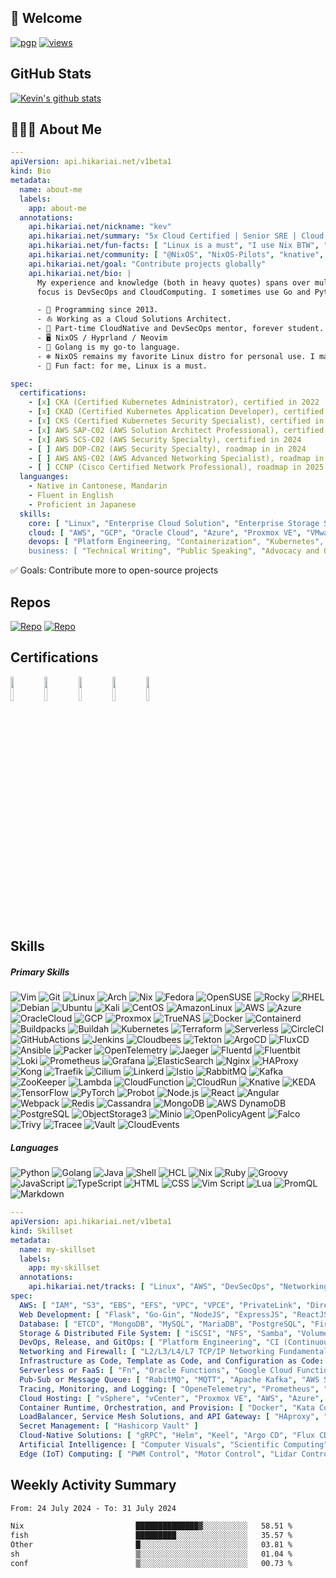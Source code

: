 ## 👋 Welcome

[![pgp](https://img.shields.io/badge/pgp-0x94D6346D64755A07-313131?style=flat&labelColor=545454&color=313131)](https://gist.githubusercontent.com/piyoki/c02f59d6622d9398395fcdd235106b12/raw/cf5ee5319a6f0d9deb4ce9e25913de781fe5a7e4/03F0DA2F40D284FCB33A182A72342911D7967CEB.asc) 
[![views](https://komarev.com/ghpvc/?username=piyoki&style=flat&color=313131&label=views)](https://github.com/piyoki)

## GitHub Stats

<a href="https://github.com/piyoki">
 <img align="center" src="https://github-readme-stats.vercel.app/api?username=piyoki&show_icons=true&bg_color=00000000" alt="Kevin's github stats"/>
</a>

## 👨🏻‍💻 About Me 

```yaml
---
apiVersion: api.hikariai.net/v1beta1
kind: Bio
metadata:
  name: about-me
  labels:
    app: about-me
  annotations:
    api.hikariai.net/nickname: "kev"
    api.hikariai.net/summary: "5x Cloud Certified | Senior SRE | Cloud Solutions Architect | Linux, AWS, DevSecOps, Networking, Cybersecurity, Serverless Computing, Kubernetes"
    api.hikariai.net/fun-facts: [ "Linux is a must", "I use Nix BTW", "Vim Professional" ]
    api.hikariai.net/community: [ "@NixOS", "NixOS-Pilots", "knative", "@cncf", "@kubernetes", "@cilium", "@juicedata", "@techprober", "@vertexbox" ]
    api.hikariai.net/goal: "Contribute projects globally"
    api.hikariai.net/bio: |
      My experience and knowledge (both in heavy quotes) spans over multiple languages, my primary
      focus is DevSecOps and CloudComputing. I sometimes use Go and Python for backend development.

      - 📅 Programming since 2013.
      - ⛵ Working as a Cloud Solutions Architect.
      - 🏫 Part-time CloudNative and DevSecOps mentor, forever student.
      - 🖥️ NixOS / Hyprland / Neovim
      - 👨 Golang is my go-to language.
      - ❄️ NixOS remains my favorite Linux distro for personal use. I manage my own fleet of servers and virtual machines powered by it.
      - 🎲 Fun fact: for me, Linux is a must.

spec:
  certifications:
    - [x] CKA (Certified Kubernetes Administrator), certified in 2022
    - [x] CKAD (Certified Kubernetes Application Developer), certified in 2022
    - [x] CKS (Certified Kubernetes Security Specialist), certified in 2023
    - [x] AWS SAP-C02 (AWS Solution Architect Professional), certified in 2024
    - [x] AWS SCS-C02 (AWS Security Specialty), certified in 2024
    - [ ] AWS DOP-C02 (AWS Security Specialty), roadmap in in 2024
    - [ ] AWS ANS-C02 (AWS Advanced Networking Specialist), roadmap in 2024
    - [ ] CCNP (Cisco Certified Network Professional), roadmap in 2025
  languanges:
    - Native in Cantonese, Mandarin
    - Fluent in English
    - Proficient in Japanese
  skills:
    core: [ "Linux", "Enterprise Cloud Solution", "Enterprise Storage Solution", "Enterprise Integrated Compliance Firewall", "IT Security", "Advanced Networking", "Enterprise SD-WAN Solution" ]
    cloud: [ "AWS", "GCP", "Oracle Cloud", "Azure", "Proxmox VE", "VMware vCenter" ]
    devops: [ "Platform Engineering, "Containerization", "Kubernetes", "CloudNative", "DevSecOps", "GitOps", "Serverless" ]
    business: [ "Technical Writing", "Public Speaking", "Advocacy and Outreach", "Host Events" ]
```

✅ Goals: Contribute more to open-source projects

## Repos

[![Repo](https://custom-icon-badges.herokuapp.com/badge/-Personal%20Repos-black?style=for-the-badge&logoColor=white&logo=repo)](https://github.com/piyoki)
[![Repo](https://custom-icon-badges.herokuapp.com/badge/-Gist%20Repos-black?style=for-the-badge&logoColor=white&logo=repo)](https://gist.github.com/piyoki)

## Certifications

<img src="https://github.com/piyoki/piyoki/assets/31861128/e4716a48-03e9-4f25-968b-5088c7408e6e" border="0" width="10%">
<img src="https://github.com/piyoki/piyoki/assets/31861128/fa15e3cb-0741-4b74-83f7-3627941e1ed3" border="0" width="10%">
<img src="https://github.com/piyoki/piyoki/assets/31861128/77a2d702-4b79-4eb2-92b5-d8ff13274797" border="0" width="10%">
<img src="https://github.com/piyoki/piyoki/assets/31861128/28767e55-3583-4cf5-83bc-5e94b71984f1" border="0" width="10%">
<img src="https://github.com/piyoki/piyoki/assets/31861128/e58fb540-b365-4123-a752-009370fa9994" border="0" width="10%">

## Skills

##### Primary Skills

![Vim](https://img.shields.io/badge/-Vim-000?&logo=Vim&logoColor=green)
![Git](https://img.shields.io/badge/-Git-000?&logo=Git)
![Linux](https://img.shields.io/badge/-Linux-000?&logo=Linux)
![Arch](https://img.shields.io/badge/-Arch-000?&logo=ArchLinux)
![Nix](https://img.shields.io/badge/-Nix-000?&logo=NixOS)
![Fedora](https://img.shields.io/badge/-Fedora-000?&logo=Fedora)
![OpenSUSE](https://img.shields.io/badge/-openSUSE-000?&logo=suse&logoColor=green)
![Rocky](https://img.shields.io/badge/-Rocky-000?&logo=rockylinux)
![RHEL](https://img.shields.io/badge/-RHEL-000?&logo=RedHat&logoColor=red)
![Debian](https://img.shields.io/badge/-Debian-000?&logo=Debian&logoColor=red)
![Ubuntu](https://img.shields.io/badge/-Ubuntu-000?&logo=Ubuntu)
![Kali](https://img.shields.io/badge/-Kali-000?&logo=kalilinux)
![CentOS](https://img.shields.io/badge/-CentOS-000?&logo=CentOS&logoColor=green)
![AmazonLinux](https://img.shields.io/badge/-AmazonLinux-000?&logo=AmazonEC2)
![AWS](https://img.shields.io/badge/-AWS-000?&logo=Amazon-AWS&logoColor=F90)
![Azure](https://img.shields.io/badge/-Azure-000?&logo=Microsoft-Azure&logoColor=blue)
![OracleCloud](https://img.shields.io/badge/-OracleCloud-000?&logo=Oracle&logoColor=orange)
![GCP](https://img.shields.io/badge/-GCP-000?&logo=GoogleCloud)
![Proxmox](https://img.shields.io/badge/-Proxmox-000?&logo=Proxmox)
![TrueNAS](https://img.shields.io/badge/-TrueNAS-000?&logo=TrueNAS)
![Docker](https://img.shields.io/badge/-Docker-000?&logo=Docker)
![Containerd](https://img.shields.io/badge/-Containerd-000?&logo=Containerd)
![Buildpacks](https://custom-icon-badges.herokuapp.com/badge/-Buildpacks-000?&logo=buildpacks)
![Buildah](https://custom-icon-badges.herokuapp.com/badge/-Buildah-000?&logo=buildah)
![Kubernetes](https://img.shields.io/badge/-Kubernetes-000?&logo=Kubernetes)
![Terraform](https://img.shields.io/badge/-Terraform-000?&logo=Terraform&logoColor=blueviolet)
![Serverless](https://img.shields.io/badge/-Serverless-000?&logo=Serverless)
![CircleCI](https://img.shields.io/badge/-Circle%20CI-000?&logo=CircleCI)
![GitHubActions](https://img.shields.io/badge/-GitHubActions-000?&logo=GitHubActions)
![Jenkins](https://custom-icon-badges.herokuapp.com/badge/-Jenkins-000?&logo=Jenkins)
![Cloudbees](https://img.shields.io/badge/-Cloudbees-000?&logo=Cloudbees)
![Tekton](https://img.shields.io/badge/-Tekton-000?&logo=Tekton)
![ArgoCD](https://img.shields.io/badge/-ArgoCD-000?&logo=Argo)
![FluxCD](https://custom-icon-badges.herokuapp.com/badge/-FluxCD-000?&logo=fluxcd)
![Ansible](https://img.shields.io/badge/-Ansible-000?&logo=Ansible&logoColor=red)
![Packer](https://img.shields.io/badge/-Packer-000?&logo=Packer)
![OpenTelemetry](https://custom-icon-badges.herokuapp.com/badge/-OpenTelemetry-000?&logo=OpenTelemetry&logoColor=blue)
![Jaeger](https://custom-icon-badges.herokuapp.com/badge/-Jaeger-000?&logo=Jaeger)
![Fluentd](https://custom-icon-badges.herokuapp.com/badge/-Fluentd-000?&logo=Fluentd)
![Fluentbit](https://custom-icon-badges.herokuapp.com/badge/-Fluentbit-000?&logo=Fluentbit)
![Loki](https://custom-icon-badges.herokuapp.com/badge/-Loki-000?&logo=loki)
![Prometheus](https://img.shields.io/badge/-Prometheus-000?&logo=Prometheus)
![Grafana](https://img.shields.io/badge/-Grafana-000?&logo=Grafana)
![ElasticSearch](https://img.shields.io/badge/-ElasticSearch-000?&logo=ElasticSearch&logoColor=lightpink)
![Nginx](https://img.shields.io/badge/-Nginx-000?&logo=Nginx&logoColor=009900)
![HAProxy](https://custom-icon-badges.herokuapp.com/badge/-HAProxy-000?&logo=haproxy)
![Kong](https://img.shields.io/badge/-Kong-000?&logo=Kong&logoColor=lightgreen)
![Traefik](https://img.shields.io/badge/-Traefik-000?&logo=TraefikProxy)
![Cilium](https://img.shields.io/badge/-Cilium-000?&logo=Cilium)
![Linkerd](https://custom-icon-badges.herokuapp.com/badge/-Linkerd-000?&logo=Linkerd)
![Istio](https://custom-icon-badges.herokuapp.com/badge/-Istio-000?&logo=Istio)
![RabbitMQ](https://img.shields.io/badge/-RabbitMQ-000?&logo=RabbitMQ)
![Kafka](https://img.shields.io/badge/-Kafka-000?&logo=apachekafka)
![ZooKeeper](https://custom-icon-badges.herokuapp.com/badge/-ZooKeeper-000?&logo=apachezookeeper)
![Lambda](https://img.shields.io/badge/-Lambda-000?&logo=AWSLambda)
![CloudFunction](https://custom-icon-badges.herokuapp.com/badge/-CloudFunctions-000?&logo=google-cloud-functions)
![CloudRun](https://custom-icon-badges.herokuapp.com/badge/-CloudRun-000?&logo=google-cloud-run)
![Knative](https://custom-icon-badges.herokuapp.com/badge/-Knative-000?&logo=Knative&logoColor=blue)
![KEDA](https://custom-icon-badges.herokuapp.com/badge/-KEDA-000?&logo=keda)
![TensorFlow](https://img.shields.io/badge/-TensorFlow-000?&logo=TensorFlow)
![PyTorch](https://img.shields.io/badge/-PyTorch-000?&logo=PyTorch)
![Probot](https://custom-icon-badges.herokuapp.com/badge/-Probot-000?&logo=Probot)
![Node.js](https://img.shields.io/badge/-Node.js-000?&logo=node.js)
![React](https://img.shields.io/badge/-React-000?&logo=React)
![Angular](https://img.shields.io/badge/-Angular-000?&logo=Angular&logoColor=darkred)
![Webpack](https://img.shields.io/badge/-Webpack-000?&logo=Webpack)
![Redis](https://img.shields.io/badge/-Redis-000?&logo=Redis)
![Cassandra](https://custom-icon-badges.herokuapp.com/badge/-Cassandra-000?&logo=apache-cassandra)
![MongoDB](https://img.shields.io/badge/-MongoDB-000?&logo=MongoDB)
![AWS DynamoDB](https://img.shields.io/badge/-AmazonDynamoDB-000?&logo=AmazonDynamoDB&logoColor=de8000)
![PostgreSQL](https://img.shields.io/badge/-PostgreSQL-000?&logo=PostgreSQL)
![ObjectStorage3](https://img.shields.io/badge/-ObjectStorage-000?&logo=AmazonS3)
![Minio](https://custom-icon-badges.herokuapp.com/badge/-Minio-000?&logo=minio)
![OpenPolicyAgent](https://custom-icon-badges.herokuapp.com/badge/-OpenPolicyAgent-000?&logo=open-policy-agent)
![Falco](https://custom-icon-badges.herokuapp.com/badge/-Falco-000?&logo=falco)
![Trivy](https://custom-icon-badges.herokuapp.com/badge/-Trivy-000?&logo=aqua-trivy)
![Tracee](https://custom-icon-badges.herokuapp.com/badge/-Tracee-000?&logo=aqua-tracee)
![Vault](https://custom-icon-badges.herokuapp.com/badge/-Vault-000?&logo=vault)
![CloudEvents](https://custom-icon-badges.herokuapp.com/badge/-CloudEvents-000?&logo=CloudEvents)

##### Languages

![Python](https://img.shields.io/badge/-Python-000?&logo=Python)
![Golang](https://img.shields.io/badge/-Golang-000?&logo=Go)
![Java](https://custom-icon-badges.herokuapp.com/badge/-Java-000?&logo=Java-lang)
![Shell](https://img.shields.io/badge/-Shell-000?&logo=GNOMETerminal)
![HCL](https://img.shields.io/badge/-HCL-000?&logo=HCL)
![Nix](https://img.shields.io/badge/-Nix-000?&logo=NixOS)
![Ruby](https://img.shields.io/badge/-Ruby-000?&logo=Ruby&logoColor=darkred)
![Groovy](https://img.shields.io/badge/-Groovy-000?&logo=ApacheGroovy)
![JavaScript](https://img.shields.io/badge/-JavaScript-000?&logo=JavaScript)
![TypeScript](https://img.shields.io/badge/-TypeScript-000?&logo=TypeScript)
![HTML](https://img.shields.io/badge/-HTML-000?&logo=HTML5)
![CSS](https://img.shields.io/badge/-CSS-000?&logo=CSS3&logoColor=yellow)
![Vim Script](https://img.shields.io/badge/-Vim%20Script-000?&logo=vim&logoColor=green)
![Lua](https://img.shields.io/badge/-Lua-000?&logo=Lua&logoColor=pink)
![PromQL](https://img.shields.io/badge/-PromQL-000?&logo=Prometheus)
![Markdown](https://img.shields.io/badge/-Markdown-000?&logo=Markdown)

```yaml
---
apiVersion: api.hikariai.net/v1beta1
kind: Skillset
metadata:
  name: my-skillset
  labels:
    app: my-skillset
  annotations:
    api.hikariai.net/tracks: [ "Linux", "AWS", "DevSecOps", "Networking", "Cybersecurity", "Serverless Computing", "CloudNative", "Kubernetes" ]
spec:
  AWS: [ "IAM", "S3", "EBS", "EFS", "VPC", "VPCE", "PrivateLink", "DirectLink", "VPCPeering", "APIGateway", "EKS", "ECS", "EC2", "Route 53", "StepFunction", "Lambda", "RDS", "Aurora", "DynamoDB", "CloudFront", "TransitGateway", "CloudWatch", "QuickSight", "RedShift", "SNS", "SQS", "OpenSearch", "KinesisDataStream", "KinesisDataFirehose", "ElasticCache", "WAF", "Cognito", "EventBridge", "GuardDuty", "CloudTrail", "Inspector", "CloudFormation", "SecretManager", "Config" ]
  Web Development: [ "Flask", "Go-Gin", "NodeJS", "ExpressJS", "ReactJS", "AngularJS", "RxJS", "Yarn", "Webpack", "FastAPI" ]
  Database: [ "ETCD", "MongoDB", "MySQL", "MariaDB", "PostgreSQL", "Firestore", "InfluxDB", "Redis", "AWS DynamoDB", "AWS Aurora", "Cassandra" ]
  Storage & Distributed File System: [ "iSCSI", "NFS", "Samba", "Volume Storage", "Bucket Storage", "File Storage", "CloudNative CSI (Container Storage Interface)" ]
  DevOps, Release, and GitOps: [ "Platform Engineering", "CI (Continuous Integration)", "CD (Continuous Deployment)", "CO (Continuous Operation)", "ChatOps", "GitHub Actions", "Jenkins", "CircleCI", "Tekton CI", "Argo Workflow", "Weaveworks", "Jenkins X", "Argo Events", "Argo Workflow", "Image Updater", "ArgoCD", "FluxCD", "Flagger", "Rancher Fleet", "Ansible Tower", "AWX", "Progressive Delivery", "Blue/Green Deployment", "Canary Deployment" ]
  Networking and Firewall: [ "L2/L3/L4/L7 TCP/IP Networking Fundamentals", "VLAN", "Pfsense", "OPNSense", "Sophos-XG-Firewall", "Cloud Router", "IPS", "DDoS Protection", "CDN", "Proxy Tunnel", "SD-WAN Solution" ]
  Infrastructure as Code, Template as Code, and Configuration as Code: [ "Pulumi", "CrossPlane", "Terraform", "Terragrunt", "Packer", "Cloud-init", "Ansible", "LXC" ]
  Serverless or FaaS: [ "Fn", "Oracle Functions", "Google Cloud Functions", "AWS Lambda", "Vercel Serverless Function", "AWS Fargate (Serverless way to launch containers)", "OpenFaaS" ]
  Pub-Sub or Message Queue: [ "RabitMQ", "MQTT", "Apache Kafka", "AWS SQS", "Redis Stream" ]
  Tracing, Monitoring, and Logging: [ "OpeneTelemetry", "Prometheus", "Kiali", "Grafana", "Loki", "ELK Stack (ElasticSearch)", "Fluentd", "Fluentbit" ]
  Cloud Hosting: [ "vSphere", "vCenter", "Proxmox VE", "AWS", "Azure", "Google Cloud", "Huawei Cloud", "Oracle Cloud", "AliCloud", "Bandwagon VPS Hosting", "Tencent Cloud", "Linnode", "Vultr", "Civo", "Hetzner" ]
  Container Runtime, Orchestration, and Provision: [ "Docker", "Kata Container", "CRI-O", "Containerd", "Docker Swarm", "Rancher (k3s)", "CloudFoundry", "Kubernetes (k8s)", "OpenShift", "AWS EKS", "GKE", "OKE", "K3D", "K0S", "MiniKube", "Kind" ]
  LoadBalancer, Service Mesh Solutions, and API Gateway: [ "HAproxy", "Nginx", "Trafik", "Istio", "Linkerd", "Envoy", "Consul", "Kong", "Cilium Sidecarless Service Mesh" ]
  Secret Management: [ "Hashicorp Vault" ]
  Cloud-Native Solutions: [ "gRPC", "Helm", "Keel", "Argo CD", "Flux CD", "ArgoWorkflow", "Tekton CI", "Kafka", "Harbor", "Longhorn", "Buildpack", "Kaniko", "EFK Stack", "FluentBit", "Fluentd", "Knative", "KubeFlow", "KubeEdge", "Flagger", "Kubeseal", "KubeLinter", "KubeVela", "Kogito", "Zipkin", "NeoLoad", "Keptn", "Velero", "GatesKeeper", "KubeMQ", "Apache Pulsar", "Capsule", "VCluster", "DevSpace", "Keda", "Dapr", "Karmada", "Sysbox", "OpenTelemetry", "Jenkins X", "Cilium", "Tetragon", "KPack", "Trivy", "Kyverno", "Falco", "OpenPolicyAgent", "Karpenter", "Pixie", "Robusta" ]
  Artificial Intelligence: [ "Computer Visuals", "Scientific Computing", "Model Training", "Linear Regression", "Transfer Learning", "Federal Learning" ]
  Edge (IoT) Computing: [ "PWM Control", "Motor Control", "Lidar Control", "Relay Control" ]
```

## Weekly Activity Summary

<!--START_SECTION:waka-->

```txt
From: 24 July 2024 - To: 31 July 2024

Nix                         ██████████████▓░░░░░░░░░░   58.51 %
fish                        █████████░░░░░░░░░░░░░░░░   35.57 %
Other                       █░░░░░░░░░░░░░░░░░░░░░░░░   03.81 %
sh                          ▒░░░░░░░░░░░░░░░░░░░░░░░░   01.04 %
conf                        ▒░░░░░░░░░░░░░░░░░░░░░░░░   00.73 %
```

<!--END_SECTION:waka-->
